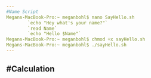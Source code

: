 ```yaml
---
#Name Script
Megans-MacBook-Pro:~ meganbohl$ nano SayHello.sh
        `echo "Hey what's your name?"`
        `read Name`
        `echo "Hello $Name"`
Megans-MacBook-Pro:~ meganbohl$ chmod +x sayHello.sh
Megans-MacBook-Pro:~ meganbohl$ ./sayHello.sh
---
```


#Calculation
- 